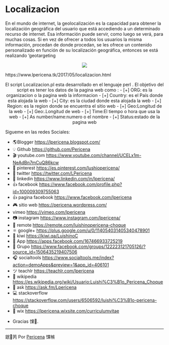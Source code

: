 # Localizacion
En el mundo de internet, la geolocalización es la capacidad para obtener la localización geográfica del usuario que está accediendo a un determinado recurso de internet. Esa información puede servir, como luego se verá, para muchas cosas. Si en vez de ofrecer a todos los usuarios la misma información, procedan de donde procedan, se les ofrece un contenido personalizado en función de su localización geográfica, entonces se está realizando ‘geotargeting
<p align="center">
  <img src="https://4.bp.blogspot.com/-BRCKw2xPWhc/WSc8Wtb_PpI/AAAAAAAAFPU/sFviBDyd_PQ64Q-PV94JeYWtsuE2vR7NQCLcB/s1600/Screenshot_31.png">  
</p>
https://www.lpericena.tk/2017/05/localizacion.html
<p align="center">
El script Localizacion.pl esta desarrollado en el lenguaje perl .
El objetivo del script es tener los datos de la pagina web como :
                                           -    [+] ORG: es la organizacion o la pagina web la informacion
                                           -    [+] Country: es el País donde esta alojada la web
                                           -    [+] City: es la ciudad donde esta alojada la web
                                           -    [+] Region: es la region donde se encuentra el sitio web
                                           -    [+] Geo:Longitud de la web
                                           -    [+] Geo:.Longitud de web
                                           -    [+] Time:El tiempo o hora que usa la web
                                           -    [+] As number/name:numero o el nombre 
                                           -    [+] Status:estado de la pagina web
  </p>
Sigueme en las redes Sociales:

- 🌎Blogger          https://lpericena.blogspot.com/
- 💡 Github            https://github.com/Pericena
- 🎬 youtube.com  https://www.youtube.com/channel/UCELx1m-NeAdBn7mCuQ86kcw
- 📸 pinterest        https://es.pinterest.com/lushiopericena/
- 🐤 twitter             https://twitter.com/LPericena
- 👦 linkedin         https://www.linkedin.com/in/lpericena/
- 👍 facebook       https://www.facebook.com/profile.php?id=100009309755063
- 👍 pagina facebook  https://www.facebook.com/lpericena
- 🎮 sitio web        https://pericena.wordpress.com/
- vimeo         https://vimeo.com/lpericena
- 📷 instagram      https://www.instagram.com/lpericena/
- 🎁 remote      https://remote.com/luishinopericena-choque
- ⚛ google+   https://plus.google.com/u/0/114054031405340478901
- 🚀 kiwi       https://kiwi.qa/LuishinoC
- 📅 App    https://apps.facebook.com/167466933725219
- 👻 Grupo    https://www.facebook.com/groups/122223121705126/?source_id=1506435219407506
- 🎧 socialtools https://www.socialtools.me/index?action=demoApps&preview=1&app_id=406101
- ツ teachlr    https://teachlr.com/lpericena
- 📖  wikipedia  https://es.wikipedia.org/wiki/Usuario:Luishi%C3%B1o_Pericena_Choque
- 📧 ask          https://ask.fm/Lpericena
- 💻 stackoverflow  https://stackoverflow.com/users/6506592/luishi%C3%B1o-pericena-choque
- 📡 wix https://lpericena.wixsite.com/curriculumvitae

* Gracias  馃.

---
鈱笍 Por [Pericena](https://github.com/Pericena) 馃槉
